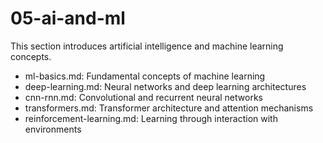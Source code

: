 # 05-ai-and-ml

This section introduces artificial intelligence and machine learning concepts.

- ml-basics.md: Fundamental concepts of machine learning
- deep-learning.md: Neural networks and deep learning architectures
- cnn-rnn.md: Convolutional and recurrent neural networks
- transformers.md: Transformer architecture and attention mechanisms
- reinforcement-learning.md: Learning through interaction with environments